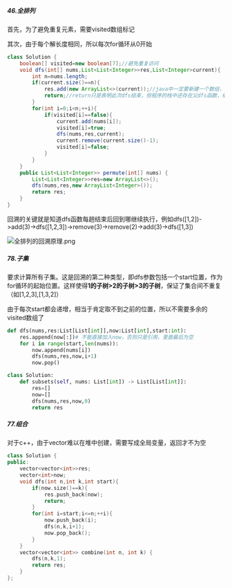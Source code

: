 ##### 46.全排列

首先，为了避免重复元素，需要visited数组标记

其次，由于每个解长度相同，所以每次for循环从0开始

```java
class Solution {
    boolean[] visited=new boolean[7];//避免重复访问
    void dfs(int[] nums,List<List<Integer>>res,List<Integer>current){
        int n=nums.length;
        if(current.size()==n){
            res.add(new ArrayList<>(current));//java中一定要新建一个数组，否则跟随原来的变化
            return;//return只是表明此次dfs结束，但程序的栈中还存在父dfs函数，继续执行
        }
        for(int i=0;i<n;++i){
            if(visited[i]==false){
                current.add(nums[i]);
                visited[i]=true;
                dfs(nums,res,current);
                current.remove(current.size()-1);
                visited[i]=false;
            }
        }
    }
    public List<List<Integer>> permute(int[] nums) {
        List<List<Integer>>res=new ArrayList<>();
        dfs(nums,res,new ArrayList<Integer>());
        return res;
    }
}
```
回溯的关键就是知道dfs函数每趟结束后回到哪继续执行，例如dfs([1,2])->add(3)->dfs([1,2,3])->remove(3)->remove(2)->add(3)->dfs([1,3])

![全排列的回溯原理.png](https://pic.leetcode-cn.com/1648096830-EfPcLs-%E5%85%A8%E6%8E%92%E5%88%97%E7%9A%84%E5%9B%9E%E6%BA%AF%E5%8E%9F%E7%90%86.png)

##### 78.子集

要求计算所有子集。这是回溯的第二种类型，即dfs参数包括一个start位置，作为for循环的起始位置。这样使得**1的子树>2的子树>3的子树**，保证了集合间不重复（如[1,2,3],[1,3,2]）

由于每次start都会递增，相当于肯定取不到之前的位置，所以不需要多余的visited数组了

```python
def dfs(nums,res:List[List[int]],now:List[int],start:int):
    res.append(now[:])# 不能直接加入now，否则只是引用，里面最后为空
    for i in range(start,len(nums)):
        now.append(nums[i])
        dfs(nums,res,now,i+1)
        now.pop()

class Solution:
    def subsets(self, nums: List[int]) -> List[List[int]]:
        res=[]
        now=[]
        dfs(nums,res,now,0)
        return res
```

##### 77.组合

对于c++，由于vector难以在堆中创建，需要写成全局变量，返回才不为空

```cpp
class Solution {
public:
    vector<vector<int>>res;
    vector<int>now;
    void dfs(int n,int k,int start){
        if(now.size()==k){
            res.push_back(now);
            return;
        }
        for(int i=start;i<=n;++i){
            now.push_back(i);
            dfs(n,k,i+1);
            now.pop_back();
        }
    }
    vector<vector<int>> combine(int n, int k) {
        dfs(n,k,1);
        return res;
    }
};
```

